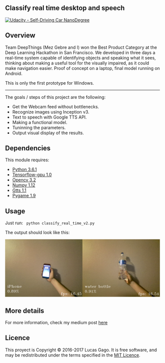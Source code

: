 
## Classify real time desktop and speech
[![Udacity - Self-Driving Car NanoDegree](https://s3.amazonaws.com/udacity-sdc/github/shield-carnd.svg)](http://www.udacity.com/drive)



[image1]: ./example.png "example"

Overview
---
Team DeepThings (Mez Gebre and I) won the Best Product Category at the Deep Learning Hackathon in San Francisco. We developed in three days a real-time system capable of identifying objects and speaking what it sees, thinking about making a useful tool for the visually impaired, as it could make navigation easier. Proof of concept on a laptop, final model running on Android.

This is only the first prototype for Windows.

---

The goals / steps of this project are the following:

* Get the Webcam feed without bottlenecks.
* Recognize images using Inception v3.
* Text to speech with Google TTS API.
* Making a functional model.
* Tuninning the parameters.
* Output visual display of the results.
 
 Dependencies
 ---
This module requires:

* [Python 3.6.1](https://www.python.org/)
* [Tensorflow-gpu 1.0](https://www.tensorflow.org/install/install_windows#requirements_to_run_tensorflow_with_gpu_support)
* [Opencv 3.2](http://opencv.org/)
* [Numpy 1.12](http://www.numpy.org/)
* [Gtts 1.1](https://pypi.python.org/pypi/gTTS)
* [Pygame 1.9](http://www.pygame.org/news)

Usage
---
Just run:
`` python classify_real_time_v2.py``

The output should look like this:


![alt text][image1]

More details
---
For more information, check my medium post [here](https://medium.com/@lucasgago/real-time-image-recognition-and-speech-5545f267f7b3)

Licence
---
This proyect is Copyright © 2016-2017 Lucas Gago. It is free software, and may be redistributed under the terms specified in the [MIT Licence](https://opensource.org/licenses/MIT).
